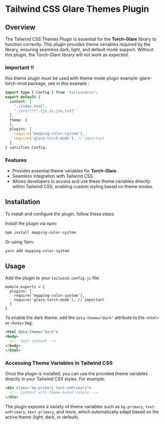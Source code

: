 
# Tailwind CSS Glare Themes Plugin

## Overview
The Tailwind CSS Themes Plugin is essential for the **Torch-Glare** library to function correctly. This plugin provides theme variables required by the library, ensuring seamless dark, light, and default mode support. Without this plugin, the Torch-Glare library will not work as expected.

### Important !!

this theme plugin must be used with theme mode plugin example :glare-torch-mod package, see in this example :

```ts
import type { Config } from "tailwindcss";
export default {
  content: [
    "./index.html",
    "./src/**/*.{js,ts,jsx,tsx}"
  ],
  theme: {
  },
  plugins: [
    require('mapping-color-system'),
    require('glare-torch-mode'), // important
  ],
} satisfies Config;

``` 

### Features
- Provides essential theme variables for **Torch-Glare**.
- Seamless integration with Tailwind CSS.
- Allows developers to access and use these theme variables directly within Tailwind CSS, enabling custom styling based on theme modes.

## Installation

To install and configure the plugin, follow these steps:

Install the plugin via npm:

```bash
npm install mapping-color-system
```

Or using Yarn:

```bash
yarn add mapping-color-system
```

## Usage

Add the plugin to your `tailwind.config.js` file:

```js,
module.exports = {
  plugins: [
    require('mapping-color-system'),
    require('glare-torch-mode'), // important
  ]
}
```

To enable the dark theme, add the `data-theme="dark"` attribute to the `<html>` or `<body>` tag:

```html
<html data-theme="dark">
<body>
  <!-- Your content -->
</body>
</html>
```

### Accessing Theme Variables in Tailwind CSS

Once the plugin is installed, you can use the provided theme variables directly in your Tailwind CSS styles. For example:

```html
<div class="bg-primary text-onPrimary">
  <!-- Content with theme-based colors -->
</div>
```

The plugin exposes a variety of theme variables such as `bg-primary`, `text-onPrimary`, `text-primary`, and more, which automatically adapt based on the active theme (light, dark, or default).
